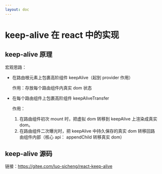 ```yaml
---
layout: doc
---
```


# keep-alive 在 react 中的实现

## keep-alive 原理

宏观思路：

- 在路由根元素上包裹高阶组件 keepAlive（起到 provider 作用）

  作用：存放每个路由组件内真实 dom 状态

- 在每个路由组件上包裹高阶组件 keepAliveTransfer

  作用：

  1. 在路由组件初次 mount 时，把虚拟 dom 转移到 keepAlive 上渲染成真实 dom。
  2. 在路由组件二次曝光时，把 keepAlive 中持久保存的真实 dom 转移回路由组件内部（核心 api： appendChild 转移真实 dom）

## keep-alive 源码

链接：https://gitee.com/luo-sicheng/react-keep-alive

